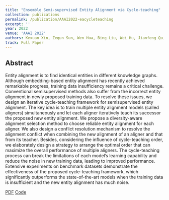 ```yaml
---
title: "Ensemble Semi-supervised Entity Alignment via Cycle-teaching"
collection: publications
permalink: /publication/AAAI2022-eacycleteaching
excerpt: ''
year: 2022
venue: 'AAAI 2022'
authors: Kexuan Xin, Zequn Sun, Wen Hua, Bing Liu, Wei Hu, Jianfeng Qu, Xiaofang Zhou
track: Full Paper
---
```


## Abstract

Entity alignment is to find identical entities in different knowledge graphs. Although embedding-based entity alignment
has recently achieved remarkable progress, training data insufficiency remains a critical challenge. Conventional semisupervised methods also suffer from the incorrect entity alignment in newly proposed training data. To resolve these issues,
we design an iterative cycle-teaching framework for semisupervised entity alignment. The key idea is to train multiple
entity alignment models (called aligners) simultaneously and
let each aligner iteratively teach its successor the proposed
new entity alignment. We propose a diversity-aware alignment selection method to choose reliable entity alignment
for each aligner. We also design a conflict resolution mechanism to resolve the alignment conflict when combining the
new alignment of an aligner and that from its teacher. Besides, considering the influence of cycle-teaching order, we
elaborately design a strategy to arrange the optimal order that
can maximize the overall performance of multiple aligners.
The cycle-teaching process can break the limitations of each
model’s learning capability and reduce the noise in new training data, leading to improved performance. Extensive experiments on benchmark datasets demonstrate the effectiveness of
the proposed cycle-teaching framework, which significantly
outperforms the state-of-the-art models when the training data
is insufficient and the new entity alignment has much noise.


[PDF](https://www.aaai.org/AAAI22Papers/AAAI-5065.XinK.pdf)
[Code](https://github.com/JadeXIN/CycTEA)